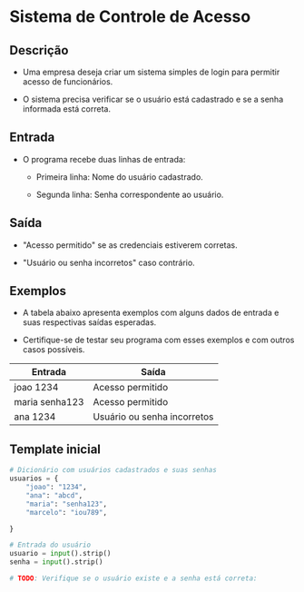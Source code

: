 # Sistema de Controle de Acesso

## Descrição

* Uma empresa deseja criar um sistema simples de login para permitir acesso de funcionários. 

* O sistema precisa verificar se o usuário está cadastrado e se a senha informada está correta.

## Entrada

* O programa recebe duas linhas de entrada:

	- Primeira linha: Nome do usuário cadastrado.

	- Segunda linha: Senha correspondente ao usuário.

## Saída

* "Acesso permitido" se as credenciais estiverem corretas.

* "Usuário ou senha incorretos" caso contrário.

## Exemplos

* A tabela abaixo apresenta exemplos com alguns dados de entrada e suas respectivas saídas esperadas. 

* Certifique-se de testar seu programa com esses exemplos e com outros casos possíveis.

| Entrada        | Saída                       |
|--------------- | --------------------------- |
| joao 1234      | Acesso permitido            |
| maria senha123 | Acesso permitido            |
| ana 1234       | Usuário ou senha incorretos |

## Template inicial

```Python
# Dicionário com usuários cadastrados e suas senhas
usuarios = {
    "joao": "1234",
    "ana": "abcd",
    "maria": "senha123",
    "marcelo": "iou789",

}

# Entrada do usuário
usuario = input().strip()
senha = input().strip()

# TODO: Verifique se o usuário existe e a senha está correta:
```
